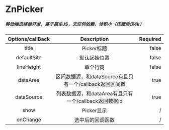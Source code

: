 # ZnPicker
##### 移动端选择器开发，基于原生JS，无任何依赖，体积小（压缩后仅4k）
|Options/callBack|Description|Required|
| :-----------: |:-------------:|------:|
| title      | Picker标题 | false |
| defaultSite      | 默认起始位置      |   false |
|  lineHeight | 单个行高      |   false |
|  dataArea      | 区间数据源，和dataSource有且只有一个/callback返回区间数 | true |
| dataSource      | 列表数据源，和dataArea有且只有一个/callback返回数据id      |  true |
| show | Picker显示     |    / |
| onChange      | 选中后的回调函数 | / |
